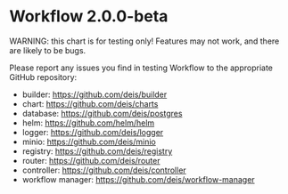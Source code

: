 # Workflow 2.0.0-beta

WARNING: this chart is for testing only! Features may not work, and there are likely to be bugs.

Please report any issues you find in testing Workflow to the appropriate GitHub repository:
- builder: https://github.com/deis/builder
- chart: https://github.com/deis/charts
- database: https://github.com/deis/postgres
- helm: https://github.com/helm/helm
- logger: https://github.com/deis/logger
- minio: https://github.com/deis/minio
- registry: https://github.com/deis/registry
- router: https://github.com/deis/router
- controller: https://github.com/deis/controller
- workflow manager: https://github.com/deis/workflow-manager
